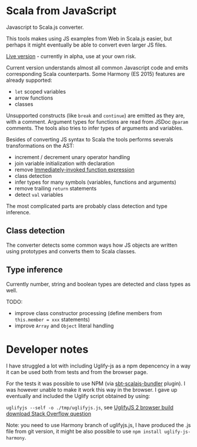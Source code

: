 Scala from JavaScript
=====================

Javascript to Scala.js converter.

This tools makes using JS examples from Web in Scala.js easier, but perhaps it might eventually be able to convert
even larger JS files.

[Live version][3] - currently in alpha, use at your own risk.

Current version understands almost all common Javascript code and emits corresponding Scala counterparts.
Some Harmony (ES 2015) features are already supported:
- `let` scoped variables
- arrow functions
- classes

Unsupported constructs (like `break` and `continue`) are emitted as they are, with a comment.
Argument types for functions are read from JSDoc `@param` comments. The tools also tries to infer types of arguments and
 variables.

Besides of converting JS syntax to Scala the tools performs severals transformations on the AST:

- increment / decrement unary operator handling
- join variable initialization with declaration
- remove [Immediately-invoked function expression][4]
- class detection
- infer types for many symbols (variables, functions and arguments)
- remove trailing `return` statements
- detect `val` variables

The most complicated parts are probably class detection and type inference.

Class detection
---------------
The converter detects some common ways how JS objects are written using prototypes and converts them to
Scala classes.

Type inference
--------------

Currently number, string and boolean types are detected and class types as well. 

TODO:

- improve class constructor processing (define members from `this.member = xxx` statements)
- improve `Array` and `Object` literal handling

Developer notes
===============

I have struggled a lot with including Uglify-js as a npm depencency in a way it can be used both from tests and from the browser page.

For the tests it was possible to use NPM (via [sbt-scalajs-bundler][1] plugin). I was however unable to make it
work this way in the browser. I gave up eventually and included the Uglify script obtained by using:

`uglifyjs --self -o ./tmp/uglifyjs.js`, see [UglifyJS 2 browser build download Stack Overflow question][2]
 
Note: you need to use Harmony branch of uglifyjs.js, I have produced
the .js file from git version, it might be also possible to use `npm install uglify-js-harmony`. 


 [1]: https://github.com/scalacenter/scalajs-bundler
 [2]: http://stackoverflow.com/questions/20027492/uglifyjs-2-browser-build-download
 [3]: https://ondrejspanel.github.io/ScalaFromJS/live/
 [4]: https://en.wikipedia.org/wiki/Immediately-invoked_function_expression